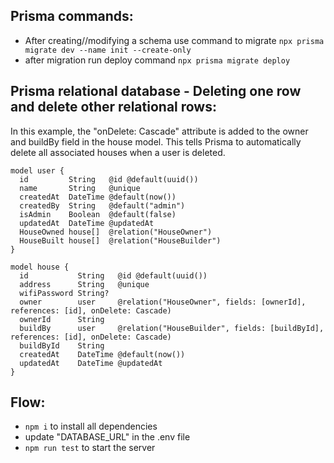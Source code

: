 ## Prisma commands:
- After creating//modifying a schema use command to migrate ``` npx prisma migrate dev --name init --create-only ```
- after migration run deploy command ``` npx prisma migrate deploy ```


## Prisma relational database - Deleting one row and delete other relational rows:
In this example, the "onDelete: Cascade" attribute is added to the owner and buildBy field in the house model. This tells Prisma to automatically delete all associated houses when a user is deleted.

```
model user {
  id         String   @id @default(uuid())
  name       String   @unique
  createdAt  DateTime @default(now())
  createdBy  String   @default("admin")
  isAdmin    Boolean  @default(false)
  updatedAt  DateTime @updatedAt
  HouseOwned house[]  @relation("HouseOwner")
  HouseBuilt house[]  @relation("HouseBuilder")
}

model house {
  id           String   @id @default(uuid())
  address      String   @unique
  wifiPassword String?
  owner        user     @relation("HouseOwner", fields: [ownerId], references: [id], onDelete: Cascade)
  ownerId      String
  buildBy      user     @relation("HouseBuilder", fields: [buildById], references: [id], onDelete: Cascade)
  buildById    String
  createdAt    DateTime @default(now())
  updatedAt    DateTime @updatedAt
}
```

## Flow:
- ```npm i``` to install all dependencies
- update "DATABASE_URL" in the .env file
- ```npm run test``` to start the server
